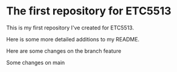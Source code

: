 # The first repository for ETC5513

This is my first repository I've created for ETC5513.

Here is some more detailed additions to my README.

Here are some changes on the branch feature

Some changes on main